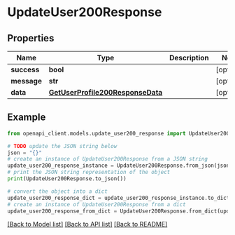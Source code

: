 # UpdateUser200Response


## Properties

Name | Type | Description | Notes
------------ | ------------- | ------------- | -------------
**success** | **bool** |  | [optional] 
**message** | **str** |  | [optional] 
**data** | [**GetUserProfile200ResponseData**](GetUserProfile200ResponseData.md) |  | [optional] 

## Example

```python
from openapi_client.models.update_user200_response import UpdateUser200Response

# TODO update the JSON string below
json = "{}"
# create an instance of UpdateUser200Response from a JSON string
update_user200_response_instance = UpdateUser200Response.from_json(json)
# print the JSON string representation of the object
print(UpdateUser200Response.to_json())

# convert the object into a dict
update_user200_response_dict = update_user200_response_instance.to_dict()
# create an instance of UpdateUser200Response from a dict
update_user200_response_from_dict = UpdateUser200Response.from_dict(update_user200_response_dict)
```
[[Back to Model list]](../README.md#documentation-for-models) [[Back to API list]](../README.md#documentation-for-api-endpoints) [[Back to README]](../README.md)


